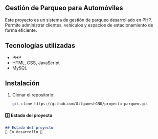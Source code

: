 ## Gestión de Parqueo para Automóviles
Este proyecto es un sistema de gestión de parqueo desarrollado en PHP. 
Permite administrar clientes, vehículos y espacios de estacionamiento de forma eficiente.
## Tecnologías utilizadas
- PHP
- HTML, CSS, JavaScript
- MySQL
## Instalación
1. Clonar el repositorio:
   ```bash
   git clone https://github.com/GilgameshGNU/proyecto-parqueo.git

#### 5️⃣ Estado del proyecto 
```markdown
## Estado del proyecto
🚧 En desarrollo 🚧
